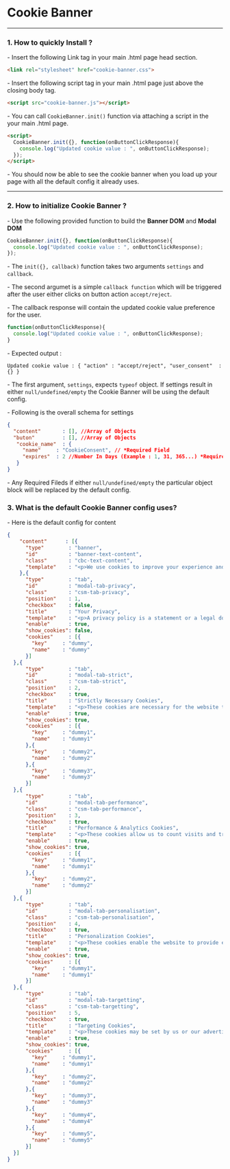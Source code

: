 # Cookie Banner 

<hr>

<h3>1. How to quickly Install ?</h3>

<p>- Insert the following Link tag in your main .html page head section.</p>

```html
<link rel="stylesheet" href="cookie-banner.css">
```

<p>- Insert the following script tag in your main .html page just above the closing body tag.</p>

```html
<script src="cookie-banner.js"></script>
```
<p>- You can call <code>CookieBanner.init()</code> function via attaching a script in the your main .html page.</p>

```html
<script>
  CookieBanner.init({}, function(onButtonClickResponse){
    console.log("Updated cookie value : ", onButtonClickResponse);
  });
</script>
```

<p>- You should now be able to see the cookie banner when you load up your page with all the default config it already uses.</p>

<hr>

<h3>2. How to initialize Cookie Banner ?</h3>

<p>- Use the following provided function to build the <b>Banner DOM</b> and <b>Modal DOM</b> </p>

```javascript
CookieBanner.init({}, function(onButtonClickResponse){
  console.log("Updated cookie value : ", onButtonClickResponse);
});
```

<p>- The <code>init({}, callback)</code> function takes two arguments <code>settings</code> and <code>callback</code>.</p>

<p>- The second argumet is a simple <code>callback function</code> which will be triggered after the user either clicks on button action <code>accept/reject</code>.</p>
<p>- The callback response will contain the updated cookie value preference for the user.<p>

```javascript
function(onButtonClickResponse){
  console.log("Updated cookie value : ", onButtonClickResponse);
}
```
<p>- Expected output :<p>

```
Updated cookie value : { "action" : "accept/reject", "user_consent"  : {} }
```

<p>- The first argument, <code>settings</code>, expects <code>typeof</code> object. If settings result in either <code>null/undefined/empty</code> the Cookie Banner will be using the default config.</p>

<p>- Following is the overall schema for settings</p>

```json
{
  "content"       : [], //Array of Objects 
  "buton"         : [], //Array of Objects
   "cookie_name"  : {
     "name"     : "CookieConsent", // *Required Field
     "expires"  : 2 //Number In Days (Example : 1, 31, 365...) *Required Field
   }
}
```
<p>- Any Required Fileds if either <code>null/undefined/empty</code> the particular object block will be replaced by the default config.<p>

<h3>3. What is the default Cookie Banner config uses?</h3>

<p>- Here is the default config for content</p>

```JSON
{
    "content"      : [{
      "type"        : "banner",
      "id"          : "banner-text-content",
      "class"       : "cbc-text-content",
      "template"    : "<p>We use cookies to improve your experience and analyze site usage. Read <a href='#' target='_blank'>Cookie Policy<a>.<p>"
    },{   
      "type"        : "tab",
      "id"          : "modal-tab-privacy", 
      "class"       : "csm-tab-privacy",
      "position"    : 1,
      "checkbox"    : false,
      "title"       : "Your Privacy", 
      "template"    : "<p>A privacy policy is a statement or a legal document (in privacy law) that discloses some or all of the ways a party gathers, uses, discloses, and manages a customer or client's data. It fulfills a legal requirement to protect a customer or client's privacy. Personal information can be anything that can be used to identify an individual, not limited to the person's name, address, date of birth, marital status, contact information, ID issue and expiry date, financial records, credit information, medical history, where one travels, and intentions to acquire goods and services.</p>",
      "enable"      : true,
      "show_cookies": false,
      "cookies"     : [{
        "key"     : "dummy",
        "name"    : "dummy"
      }]
  },{   
      "type"        : "tab",
      "id"          : "modal-tab-strict", 
      "class"       : "csm-tab-strict",
      "position"    : 2, 
      "checkbox"    : true, 
      "title"       : "Strictly Necessary Cookies",
      "template"    : "<p>These cookies are necessary for the website to function and cannot be switched off in our systems. They are usually only set in response to actions made by you which amount to a request for services, such as setting your privacy preferences, logging in or filling in forms. Without these cookies, some parts of our site or the service being requested will be impossible to provide.</p>",
      "enable"      : true,
      "show_cookies": true,
      "cookies"     : [{
        "key"     : "dummy1",
        "name"    : "dummy1"
      },{
        "key"     : "dummy2",
        "name"    : "dummy2"
      },{
        "key"     : "dummy3",
        "name"    : "dummy3"
      }]
  },{   
      "type"        : "tab",
      "id"          : "modal-tab-performance", 
      "class"       : "csm-tab-performance",
      "position"    : 3, 
      "checkbox"    : true, 
      "title"       : "Performance & Analytics Cookies", 
      "template"    : "<p>These cookies allow us to count visits and traffic sources so we can measure and improve the performance of our site. They help us to know which pages are the most and least popular and see how visitors move around the site.</p><p>All information these cookies collect is aggregated and therefore anonymous. If you do not allow these cookies we will not know when you have visited our site, and will not be able to monitor its performance.</p>",
      "enable"      : true,
      "show_cookies": true,
      "cookies"     : [{
        "key"     : "dummy1",
        "name"    : "dummy1"
      },{
        "key"     : "dummy2",
        "name"    : "dummy2"
      }]
  },{   
      "type"        : "tab",
      "id"          : "modal-tab-personalisation",
      "class"       : "csm-tab-personalisation",
      "position"    : 4,
      "checkbox"    : true, 
      "title"       : "Personalization Cookies", 
      "template"    : "<p>These cookies enable the website to provide enhanced functionality and personalization, including remembering user choices, preferred language or location. They may be set by us or by third party providers whose services we have added to our pages. If you do not allow these cookies then some or all of these services may not function properly.</p>",
      "enable"      : true,
      "show_cookies": true,
      "cookies"     : [{
        "key"     : "dummy1",
        "name"    : "dummy1"
      }]
  },{   
      "type"        : "tab",
      "id"          : "modal-tab-targetting",
      "class"       : "csm-tab-targetting",
      "position"    : 5,
      "checkbox"    : true,  
      "title"       : "Targeting Cookies", 
      "template"    : "<p>These cookies may be set by us or our advertising partners. They may be used by those companies to build a profile of your interests and show you relevant advertisings on other sites. They do not store directly personal information, but are based on uniquely identifying your browser and internet device. If you do not allow these cookies, you will experience less targeted advertising.</p>",
      "enable"      : true, 
      "show_cookies": true,
      "cookies"     : [{
        "key"     : "dummy1",
        "name"    : "dummy1"
      },{
        "key"     : "dummy2",
        "name"    : "dummy2"
      },{
        "key"     : "dummy3",
        "name"    : "dummy3"
      },{
        "key"     : "dummy4",
        "name"    : "dummy4"
      },{
        "key"     : "dummy5",
        "name"    : "dummy5"
      }]
  }]
}
```

